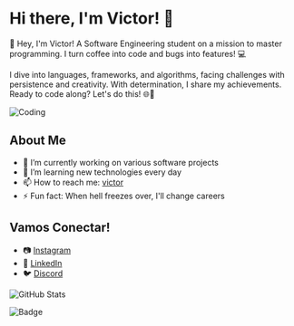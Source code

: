# Hi there, I'm Victor! 👋

👋 Hey, I'm Victor! A Software Engineering student on a mission to master programming. I turn coffee into code and bugs into features! 💻

I dive into languages, frameworks, and algorithms, facing challenges with persistence and creativity. With determination, I share my achievements. Ready to code along? Let's do this! 🌐🚀

![Coding](https://media.giphy.com/media/LaVp0AyqR5bGsC5Cbm/giphy.gif?cid=790b7611plgfojo0gsw43x94ublzhgc154etfr10admnt1k0&ep=v1_gifs_search&rid=giphy.gif&ct=g)

## About Me

- 🔭 I’m currently working on various software projects
- 🌱 I’m learning new technologies every day
- 📫 How to reach me: [victor](mailto:vicguioliveira2005@gmail.com)
- ⚡ Fun fact: When hell freezes over, I'll change careers

## Vamos Conectar!

- 📷 [Instagram](https://instagram.com/victor_nasc00)
- 💼 [LinkedIn](https://linkedin.com/in/victor-nasc00)
- 🐦 [Discord](https://discord.com/invite/fdU3reGj)


![GitHub Stats](https://github-readme-stats.vercel.app/api?username=ON00dev&show_icons=true&theme=radical)

![Badge](https://img.shields.io/badge/Python-JavaScript-<COLOR>.svg)
